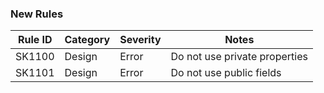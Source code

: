 ### New Rules

Rule ID | Category | Severity | Notes
--------|----------|----------|--------------------
SK1100 | Design | Error | Do not use private properties
SK1101 | Design | Error | Do not use public fields